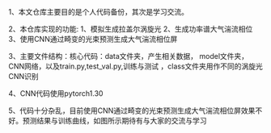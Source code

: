 1、本文仓库主要目的是个人代码备份，其次是学习交流。


2、本仓库实现的功能:
    1、模拟生成拉盖尔涡旋光
    2、生成功率谱大气湍流相位
    3、使用CNN通过畸变的光束预测生成大气湍流相位屏


3、主要文件结构：核心代码：data文件夹，产生相关数据，
model文件夹，CNN网络，以及train.py,test_val.py,训练与测试
，class文件夹用作不同的涡旋光CNN识别


4、CNN代码使用pytorch1.30


5、代码十分杂乱，目前使用CNN通过畸变的光束预测生成大气湍流相位屏效果不好。预测结果与训练曲线，如图所示期待有与大家的交流与学习


